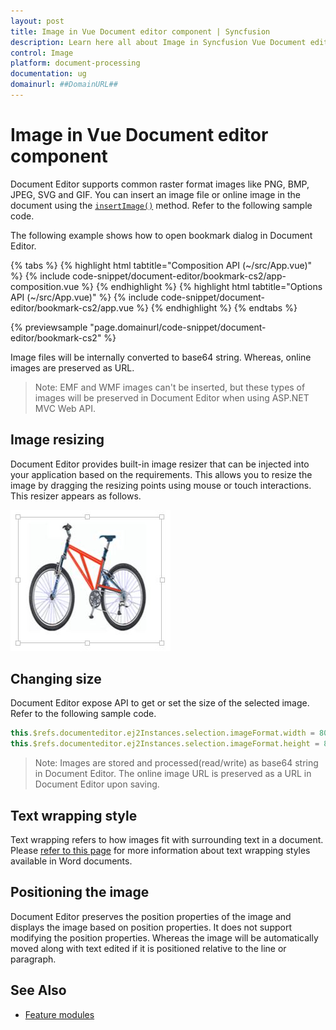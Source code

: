 ```yaml
---
layout: post
title: Image in Vue Document editor component | Syncfusion
description: Learn here all about Image in Syncfusion Vue Document editor component of Syncfusion Essential JS 2 and more.
control: Image 
platform: document-processing
documentation: ug
domainurl: ##DomainURL##
---
```


# Image in Vue Document editor component

Document Editor supports common raster format images like PNG, BMP, JPEG, SVG and GIF. You can insert an image file or online image in the document using the [`insertImage()`](https://ej2.syncfusion.com/vue/documentation/api/document-editor/editor/#insertimage) method. Refer to the following sample code.

The following example shows how to open bookmark dialog in Document Editor.

{% tabs %}
{% highlight html tabtitle="Composition API (~/src/App.vue)" %}
{% include code-snippet/document-editor/bookmark-cs2/app-composition.vue %}
{% endhighlight %}
{% highlight html tabtitle="Options API (~/src/App.vue)" %}
{% include code-snippet/document-editor/bookmark-cs2/app.vue %}
{% endhighlight %}
{% endtabs %}
        
{% previewsample "page.domainurl/code-snippet/document-editor/bookmark-cs2" %}

Image files will be internally converted to base64 string. Whereas, online images are preserved as URL.

>Note: EMF and WMF images can't be inserted, but these types of images will be preserved in Document Editor when using ASP.NET MVC Web API.

## Image resizing

Document Editor provides built-in image resizer that can be injected into your application based on the requirements. This allows you to resize the image by dragging the resizing points using mouse or touch interactions. This resizer appears as follows.

![Image](images/image.png)

## Changing size

Document Editor expose API to get or set the size of the selected image. Refer to the following sample code.

```ts
this.$refs.documenteditor.ej2Instances.selection.imageFormat.width = 800;
this.$refs.documenteditor.ej2Instances.selection.imageFormat.height = 800;
```

>Note: Images are stored and processed(read/write) as base64 string in Document Editor. The online image URL is preserved as a URL in Document Editor upon saving.

## Text wrapping style

Text wrapping refers to how images fit with surrounding text in a document. Please [refer to this page](../document-editor/text-wrapping-style) for more information about text wrapping styles available in Word documents.

## Positioning the image

Document Editor preserves the position properties of the image and displays the image based on position properties. It does not support modifying the position properties. Whereas the image will be automatically moved along with text edited if it is positioned relative to the line or paragraph.

## See Also

* [Feature modules](../document-editor/feature-module)